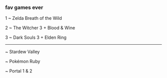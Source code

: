 ### fav games ever

1 ~ Zelda Breath of the Wild

2 ~ The Witcher 3 + Blood & Wine

3 ~ Dark Souls 3 + Elden Ring

---

~ Stardew Valley

~ Pokémon Ruby

~ Portal 1 & 2

